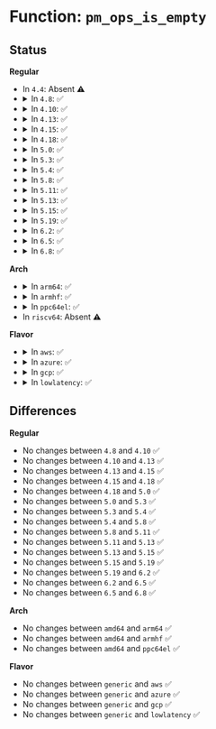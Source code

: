 # Function: <code>pm_ops_is_empty</code>

## Status
<b>Regular</b>
<ul>
<li>
In <code>4.4</code>: Absent ⚠️
</li>
<li>
<details>
<summary>In <code>4.8</code>: ✅</summary>

```c
bool pm_ops_is_empty(const struct dev_pm_ops *ops);
```

**Collision:** Unique Static

**Inline:** No

**Transformation:** False

**Instances:**

```
In drivers/base/power/main.c (ffffffff815aa5c0)
Location: drivers/base/power/main.c:1741
Inline: False
Direct callers:
  - drivers/base/power/main.c:device_pm_check_callbacks
  - drivers/base/power/main.c:device_pm_check_callbacks
  - drivers/base/power/main.c:device_pm_check_callbacks
  - drivers/base/power/main.c:device_pm_check_callbacks
  - drivers/base/power/main.c:device_pm_check_callbacks
```
**Symbols:**

```
ffffffff815aa5c0-ffffffff815aa613: pm_ops_is_empty (STB_LOCAL)
```
</details>
</li>
<li>
<details>
<summary>In <code>4.10</code>: ✅</summary>

```c
bool pm_ops_is_empty(const struct dev_pm_ops *ops);
```

**Collision:** Unique Static

**Inline:** No

**Transformation:** False

**Instances:**

```
In drivers/base/power/main.c (ffffffff815d9270)
Location: drivers/base/power/main.c:1816
Inline: False
Direct callers:
  - drivers/base/power/main.c:device_pm_check_callbacks
  - drivers/base/power/main.c:device_pm_check_callbacks
  - drivers/base/power/main.c:device_pm_check_callbacks
  - drivers/base/power/main.c:device_pm_check_callbacks
  - drivers/base/power/main.c:device_pm_check_callbacks
```
**Symbols:**

```
ffffffff815d9270-ffffffff815d92c3: pm_ops_is_empty (STB_LOCAL)
```
</details>
</li>
<li>
<details>
<summary>In <code>4.13</code>: ✅</summary>

```c
bool pm_ops_is_empty(const struct dev_pm_ops *ops);
```

**Collision:** Unique Static

**Inline:** No

**Transformation:** False

**Instances:**

```
In drivers/base/power/main.c (ffffffff815edda0)
Location: drivers/base/power/main.c:1819
Inline: False
Direct callers:
  - drivers/base/power/main.c:device_pm_check_callbacks
  - drivers/base/power/main.c:device_pm_check_callbacks
  - drivers/base/power/main.c:device_pm_check_callbacks
  - drivers/base/power/main.c:device_pm_check_callbacks
  - drivers/base/power/main.c:device_pm_check_callbacks
```
**Symbols:**

```
ffffffff815edda0-ffffffff815eddf1: pm_ops_is_empty (STB_LOCAL)
```
</details>
</li>
<li>
<details>
<summary>In <code>4.15</code>: ✅</summary>

```c
bool pm_ops_is_empty(const struct dev_pm_ops *ops);
```

**Collision:** Unique Static

**Inline:** No

**Transformation:** False

**Instances:**

```
In drivers/base/power/main.c (ffffffff81655150)
Location: drivers/base/power/main.c:1912
Inline: False
Direct callers:
  - drivers/base/power/main.c:device_pm_check_callbacks
  - drivers/base/power/main.c:device_pm_check_callbacks
  - drivers/base/power/main.c:device_pm_check_callbacks
  - drivers/base/power/main.c:device_pm_check_callbacks
  - drivers/base/power/main.c:device_pm_check_callbacks
```
**Symbols:**

```
ffffffff81655150-ffffffff816551a1: pm_ops_is_empty (STB_LOCAL)
```
</details>
</li>
<li>
<details>
<summary>In <code>4.18</code>: ✅</summary>

```c
bool pm_ops_is_empty(const struct dev_pm_ops *ops);
```

**Collision:** Unique Static

**Inline:** No

**Transformation:** False

**Instances:**

```
In drivers/base/power/main.c (ffffffff81690ca0)
Location: drivers/base/power/main.c:2088
Inline: False
Direct callers:
  - drivers/base/power/main.c:device_pm_check_callbacks
  - drivers/base/power/main.c:device_pm_check_callbacks
  - drivers/base/power/main.c:device_pm_check_callbacks
  - drivers/base/power/main.c:device_pm_check_callbacks
  - drivers/base/power/main.c:device_pm_check_callbacks
```
**Symbols:**

```
ffffffff81690ca0-ffffffff81690cf3: pm_ops_is_empty (STB_LOCAL)
```
</details>
</li>
<li>
<details>
<summary>In <code>5.0</code>: ✅</summary>

```c
bool pm_ops_is_empty(const struct dev_pm_ops *ops);
```

**Collision:** Unique Static

**Inline:** No

**Transformation:** False

**Instances:**

```
In drivers/base/power/main.c (ffffffff816b1300)
Location: drivers/base/power/main.c:2094
Inline: False
Direct callers:
  - drivers/base/power/main.c:device_pm_check_callbacks
  - drivers/base/power/main.c:device_pm_check_callbacks
  - drivers/base/power/main.c:device_pm_check_callbacks
  - drivers/base/power/main.c:device_pm_check_callbacks
  - drivers/base/power/main.c:device_pm_check_callbacks
```
**Symbols:**

```
ffffffff816b1300-ffffffff816b1353: pm_ops_is_empty (STB_LOCAL)
```
</details>
</li>
<li>
<details>
<summary>In <code>5.3</code>: ✅</summary>

```c
bool pm_ops_is_empty(const struct dev_pm_ops *ops);
```

**Collision:** Unique Static

**Inline:** No

**Transformation:** False

**Instances:**

```
In drivers/base/power/main.c (ffffffff816eb060)
Location: drivers/base/power/main.c:2082
Inline: False
Direct callers:
  - drivers/base/power/main.c:device_pm_check_callbacks
  - drivers/base/power/main.c:device_pm_check_callbacks
  - drivers/base/power/main.c:device_pm_check_callbacks
  - drivers/base/power/main.c:device_pm_check_callbacks
  - drivers/base/power/main.c:device_pm_check_callbacks
```
**Symbols:**

```
ffffffff816eb060-ffffffff816eb0b3: pm_ops_is_empty (STB_LOCAL)
```
</details>
</li>
<li>
<details>
<summary>In <code>5.4</code>: ✅</summary>

```c
bool pm_ops_is_empty(const struct dev_pm_ops *ops);
```

**Collision:** Unique Static

**Inline:** No

**Transformation:** False

**Instances:**

```
In drivers/base/power/main.c (ffffffff8170f0a0)
Location: drivers/base/power/main.c:2103
Inline: False
Direct callers:
  - drivers/base/power/main.c:device_pm_check_callbacks
  - drivers/base/power/main.c:device_pm_check_callbacks
  - drivers/base/power/main.c:device_pm_check_callbacks
  - drivers/base/power/main.c:device_pm_check_callbacks
  - drivers/base/power/main.c:device_pm_check_callbacks
```
**Symbols:**

```
ffffffff8170f0a0-ffffffff8170f0f3: pm_ops_is_empty (STB_LOCAL)
```
</details>
</li>
<li>
<details>
<summary>In <code>5.8</code>: ✅</summary>

```c
bool pm_ops_is_empty(const struct dev_pm_ops *ops);
```

**Collision:** Unique Static

**Inline:** No

**Transformation:** False

**Instances:**

```
In drivers/base/power/main.c (ffffffff817ca7e0)
Location: drivers/base/power/main.c:1980
Inline: False
Direct callers:
  - drivers/base/power/main.c:device_pm_check_callbacks
  - drivers/base/power/main.c:device_pm_check_callbacks
  - drivers/base/power/main.c:device_pm_check_callbacks
  - drivers/base/power/main.c:device_pm_check_callbacks
  - drivers/base/power/main.c:device_pm_check_callbacks
```
**Symbols:**

```
ffffffff817ca7e0-ffffffff817ca833: pm_ops_is_empty (STB_LOCAL)
```
</details>
</li>
<li>
<details>
<summary>In <code>5.11</code>: ✅</summary>

```c
bool pm_ops_is_empty(const struct dev_pm_ops *ops);
```

**Collision:** Unique Static

**Inline:** No

**Transformation:** False

**Instances:**

```
In drivers/base/power/main.c (ffffffff817df280)
Location: drivers/base/power/main.c:1979
Inline: False
Direct callers:
  - drivers/base/power/main.c:device_pm_check_callbacks
  - drivers/base/power/main.c:device_pm_check_callbacks
  - drivers/base/power/main.c:device_pm_check_callbacks
  - drivers/base/power/main.c:device_pm_check_callbacks
  - drivers/base/power/main.c:device_pm_check_callbacks
```
**Symbols:**

```
ffffffff817df280-ffffffff817df2d3: pm_ops_is_empty (STB_LOCAL)
```
</details>
</li>
<li>
<details>
<summary>In <code>5.13</code>: ✅</summary>

```c
bool pm_ops_is_empty(const struct dev_pm_ops *ops);
```

**Collision:** Unique Static

**Inline:** No

**Transformation:** False

**Instances:**

```
In drivers/base/power/main.c (ffffffff817c3680)
Location: drivers/base/power/main.c:1980
Inline: False
Direct callers:
  - drivers/base/power/main.c:device_pm_check_callbacks
  - drivers/base/power/main.c:device_pm_check_callbacks
  - drivers/base/power/main.c:device_pm_check_callbacks
  - drivers/base/power/main.c:device_pm_check_callbacks
  - drivers/base/power/main.c:device_pm_check_callbacks
```
**Symbols:**

```
ffffffff817c3680-ffffffff817c36d3: pm_ops_is_empty (STB_LOCAL)
```
</details>
</li>
<li>
<details>
<summary>In <code>5.15</code>: ✅</summary>

```c
bool pm_ops_is_empty(const struct dev_pm_ops *ops);
```

**Collision:** Unique Static

**Inline:** No

**Transformation:** False

**Instances:**

```
In drivers/base/power/main.c (ffffffff8184d9f0)
Location: drivers/base/power/main.c:2008
Inline: False
Direct callers:
  - drivers/base/power/main.c:device_pm_check_callbacks
  - drivers/base/power/main.c:device_pm_check_callbacks
  - drivers/base/power/main.c:device_pm_check_callbacks
  - drivers/base/power/main.c:device_pm_check_callbacks
  - drivers/base/power/main.c:device_pm_check_callbacks
```
**Symbols:**

```
ffffffff8184d9f0-ffffffff8184da43: pm_ops_is_empty (STB_LOCAL)
```
</details>
</li>
<li>
<details>
<summary>In <code>5.19</code>: ✅</summary>

```c
bool pm_ops_is_empty(const struct dev_pm_ops *ops);
```

**Collision:** Unique Static

**Inline:** No

**Transformation:** False

**Instances:**

```
In drivers/base/power/main.c (ffffffff81993000)
Location: drivers/base/power/main.c:2004
Inline: False
Direct callers:
  - drivers/base/power/main.c:device_pm_check_callbacks
  - drivers/base/power/main.c:device_pm_check_callbacks
  - drivers/base/power/main.c:device_pm_check_callbacks
  - drivers/base/power/main.c:device_pm_check_callbacks
  - drivers/base/power/main.c:device_pm_check_callbacks
```
**Symbols:**

```
ffffffff81993000-ffffffff81993065: pm_ops_is_empty (STB_LOCAL)
```
</details>
</li>
<li>
<details>
<summary>In <code>6.2</code>: ✅</summary>

```c
bool pm_ops_is_empty(const struct dev_pm_ops *ops);
```

**Collision:** Unique Static

**Inline:** No

**Transformation:** False

**Instances:**

```
In drivers/base/power/main.c (ffffffff81b035f0)
Location: drivers/base/power/main.c:2004
Inline: False
Direct callers:
  - drivers/base/power/main.c:device_pm_check_callbacks
  - drivers/base/power/main.c:device_pm_check_callbacks
  - drivers/base/power/main.c:device_pm_check_callbacks
  - drivers/base/power/main.c:device_pm_check_callbacks
  - drivers/base/power/main.c:device_pm_check_callbacks
```
**Symbols:**

```
ffffffff81b035f0-ffffffff81b03655: pm_ops_is_empty (STB_LOCAL)
```
</details>
</li>
<li>
<details>
<summary>In <code>6.5</code>: ✅</summary>

```c
bool pm_ops_is_empty(const struct dev_pm_ops *ops);
```

**Collision:** Unique Static

**Inline:** No

**Transformation:** False

**Instances:**

```
In drivers/base/power/main.c (ffffffff81b515e0)
Location: drivers/base/power/main.c:2004
Inline: False
Direct callers:
  - drivers/base/power/main.c:device_pm_check_callbacks
  - drivers/base/power/main.c:device_pm_check_callbacks
  - drivers/base/power/main.c:device_pm_check_callbacks
  - drivers/base/power/main.c:device_pm_check_callbacks
  - drivers/base/power/main.c:device_pm_check_callbacks
```
**Symbols:**

```
ffffffff81b515e0-ffffffff81b51645: pm_ops_is_empty (STB_LOCAL)
```
</details>
</li>
<li>
<details>
<summary>In <code>6.8</code>: ✅</summary>

```c
bool pm_ops_is_empty(const struct dev_pm_ops *ops);
```

**Collision:** Unique Static

**Inline:** No

**Transformation:** False

**Instances:**

```
In drivers/base/power/main.c (ffffffff81ba9bd0)
Location: drivers/base/power/main.c:2003
Inline: False
Direct callers:
  - drivers/base/power/main.c:device_pm_check_callbacks
  - drivers/base/power/main.c:device_pm_check_callbacks
  - drivers/base/power/main.c:device_pm_check_callbacks
  - drivers/base/power/main.c:device_pm_check_callbacks
  - drivers/base/power/main.c:device_pm_check_callbacks
```
**Symbols:**

```
ffffffff81ba9bd0-ffffffff81ba9c35: pm_ops_is_empty (STB_LOCAL)
```
</details>
</li>
</ul>
<b>Arch</b>
<ul>
<li>
<details>
<summary>In <code>arm64</code>: ✅</summary>

```c
bool pm_ops_is_empty(const struct dev_pm_ops *ops);
```

**Collision:** Unique Static

**Inline:** No

**Transformation:** False

**Instances:**

```
In drivers/base/power/main.c (ffff8000108ff5d8)
Location: drivers/base/power/main.c:2103
Inline: False
Direct callers:
  - drivers/base/power/main.c:device_pm_check_callbacks
  - drivers/base/power/main.c:device_pm_check_callbacks
  - drivers/base/power/main.c:device_pm_check_callbacks
  - drivers/base/power/main.c:device_pm_check_callbacks
  - drivers/base/power/main.c:device_pm_check_callbacks
```
**Symbols:**

```
ffff8000108ff5d8-ffff8000108ff65c: pm_ops_is_empty (STB_LOCAL)
```
</details>
</li>
<li>
<details>
<summary>In <code>armhf</code>: ✅</summary>

```c
bool pm_ops_is_empty(const struct dev_pm_ops *ops);
```

**Collision:** Unique Static

**Inline:** No

**Transformation:** False

**Instances:**

```
In drivers/base/power/main.c (c09e9a80)
Location: drivers/base/power/main.c:2103
Inline: False
Direct callers:
  - drivers/base/power/main.c:device_pm_check_callbacks
  - drivers/base/power/main.c:device_pm_check_callbacks
  - drivers/base/power/main.c:device_pm_check_callbacks
  - drivers/base/power/main.c:device_pm_check_callbacks
  - drivers/base/power/main.c:device_pm_check_callbacks
```
**Symbols:**

```
c09e9a80-c09e9b10: pm_ops_is_empty (STB_LOCAL)
```
</details>
</li>
<li>
<details>
<summary>In <code>ppc64el</code>: ✅</summary>

```c
bool pm_ops_is_empty(const struct dev_pm_ops *ops);
```

**Collision:** Unique Static

**Inline:** No

**Transformation:** False

**Instances:**

```
In drivers/base/power/main.c (c00000000099c810)
Location: drivers/base/power/main.c:2103
Inline: False
Direct callers:
  - drivers/base/power/main.c:device_pm_check_callbacks
  - drivers/base/power/main.c:device_pm_check_callbacks
  - drivers/base/power/main.c:device_pm_check_callbacks
  - drivers/base/power/main.c:device_pm_check_callbacks
  - drivers/base/power/main.c:device_pm_check_callbacks
```
**Symbols:**

```
c00000000099c810-c00000000099c898: pm_ops_is_empty (STB_LOCAL)
```
</details>
</li>
<li>
In <code>riscv64</code>: Absent ⚠️
</li>
</ul>
<b>Flavor</b>
<ul>
<li>
<details>
<summary>In <code>aws</code>: ✅</summary>

```c
bool pm_ops_is_empty(const struct dev_pm_ops *ops);
```

**Collision:** Unique Static

**Inline:** No

**Transformation:** False

**Instances:**

```
In drivers/base/power/main.c (ffffffff816d4de0)
Location: drivers/base/power/main.c:2103
Inline: False
Direct callers:
  - drivers/base/power/main.c:device_pm_check_callbacks
  - drivers/base/power/main.c:device_pm_check_callbacks
  - drivers/base/power/main.c:device_pm_check_callbacks
  - drivers/base/power/main.c:device_pm_check_callbacks
  - drivers/base/power/main.c:device_pm_check_callbacks
```
**Symbols:**

```
ffffffff816d4de0-ffffffff816d4e33: pm_ops_is_empty (STB_LOCAL)
```
</details>
</li>
<li>
<details>
<summary>In <code>azure</code>: ✅</summary>

```c
bool pm_ops_is_empty(const struct dev_pm_ops *ops);
```

**Collision:** Unique Static

**Inline:** No

**Transformation:** False

**Instances:**

```
In drivers/base/power/main.c (ffffffff816afa90)
Location: drivers/base/power/main.c:2103
Inline: False
Direct callers:
  - drivers/base/power/main.c:device_pm_check_callbacks
  - drivers/base/power/main.c:device_pm_check_callbacks
  - drivers/base/power/main.c:device_pm_check_callbacks
  - drivers/base/power/main.c:device_pm_check_callbacks
  - drivers/base/power/main.c:device_pm_check_callbacks
```
**Symbols:**

```
ffffffff816afa90-ffffffff816afae3: pm_ops_is_empty (STB_LOCAL)
```
</details>
</li>
<li>
<details>
<summary>In <code>gcp</code>: ✅</summary>

```c
bool pm_ops_is_empty(const struct dev_pm_ops *ops);
```

**Collision:** Unique Static

**Inline:** No

**Transformation:** False

**Instances:**

```
In drivers/base/power/main.c (ffffffff81702d60)
Location: drivers/base/power/main.c:2103
Inline: False
Direct callers:
  - drivers/base/power/main.c:device_pm_check_callbacks
  - drivers/base/power/main.c:device_pm_check_callbacks
  - drivers/base/power/main.c:device_pm_check_callbacks
  - drivers/base/power/main.c:device_pm_check_callbacks
  - drivers/base/power/main.c:device_pm_check_callbacks
```
**Symbols:**

```
ffffffff81702d60-ffffffff81702db3: pm_ops_is_empty (STB_LOCAL)
```
</details>
</li>
<li>
<details>
<summary>In <code>lowlatency</code>: ✅</summary>

```c
bool pm_ops_is_empty(const struct dev_pm_ops *ops);
```

**Collision:** Unique Static

**Inline:** No

**Transformation:** False

**Instances:**

```
In drivers/base/power/main.c (ffffffff8171d5e0)
Location: drivers/base/power/main.c:2103
Inline: False
Direct callers:
  - drivers/base/power/main.c:device_pm_check_callbacks
  - drivers/base/power/main.c:device_pm_check_callbacks
  - drivers/base/power/main.c:device_pm_check_callbacks
  - drivers/base/power/main.c:device_pm_check_callbacks
  - drivers/base/power/main.c:device_pm_check_callbacks
```
**Symbols:**

```
ffffffff8171d5e0-ffffffff8171d633: pm_ops_is_empty (STB_LOCAL)
```
</details>
</li>
</ul>

## Differences
<b>Regular</b>
<ul>
<li>
No changes between <code>4.8</code> and <code>4.10</code> ✅
</li>
<li>
No changes between <code>4.10</code> and <code>4.13</code> ✅
</li>
<li>
No changes between <code>4.13</code> and <code>4.15</code> ✅
</li>
<li>
No changes between <code>4.15</code> and <code>4.18</code> ✅
</li>
<li>
No changes between <code>4.18</code> and <code>5.0</code> ✅
</li>
<li>
No changes between <code>5.0</code> and <code>5.3</code> ✅
</li>
<li>
No changes between <code>5.3</code> and <code>5.4</code> ✅
</li>
<li>
No changes between <code>5.4</code> and <code>5.8</code> ✅
</li>
<li>
No changes between <code>5.8</code> and <code>5.11</code> ✅
</li>
<li>
No changes between <code>5.11</code> and <code>5.13</code> ✅
</li>
<li>
No changes between <code>5.13</code> and <code>5.15</code> ✅
</li>
<li>
No changes between <code>5.15</code> and <code>5.19</code> ✅
</li>
<li>
No changes between <code>5.19</code> and <code>6.2</code> ✅
</li>
<li>
No changes between <code>6.2</code> and <code>6.5</code> ✅
</li>
<li>
No changes between <code>6.5</code> and <code>6.8</code> ✅
</li>
</ul>
<b>Arch</b>
<ul>
<li>
No changes between <code>amd64</code> and <code>arm64</code> ✅
</li>
<li>
No changes between <code>amd64</code> and <code>armhf</code> ✅
</li>
<li>
No changes between <code>amd64</code> and <code>ppc64el</code> ✅
</li>
</ul>
<b>Flavor</b>
<ul>
<li>
No changes between <code>generic</code> and <code>aws</code> ✅
</li>
<li>
No changes between <code>generic</code> and <code>azure</code> ✅
</li>
<li>
No changes between <code>generic</code> and <code>gcp</code> ✅
</li>
<li>
No changes between <code>generic</code> and <code>lowlatency</code> ✅
</li>
</ul>
